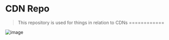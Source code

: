 **CDN Repo**
============

> This repository is used for things in relation to CDNs
============

![image](https://github.com/user-attachments/assets/8b2a02dc-6457-4358-a37f-12137e035c1d)
